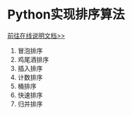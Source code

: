 Python实现排序算法
================

[前往在线说明文档>>](https://funsoul.gitbook.io/notebook/shu-ju-jie-gou-he-suan-fa/pai-xu)

1. 冒泡排序
2. 鸡尾酒排序
3. 插入排序
4. 计数排序
5. 桶排序
6. 快速排序
7. 归并排序